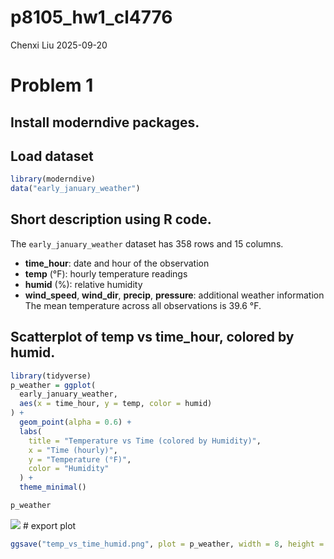 p8105_hw1_cl4776
================
Chenxi Liu
2025-09-20

# Problem 1

## Install moderndive packages.

## Load dataset

``` r
library(moderndive)
data("early_january_weather")
```

## Short description using R code.

The `early_january_weather` dataset has 358 rows and 15 columns.  
- **time_hour**: date and hour of the observation  
- **temp** (°F): hourly temperature readings  
- **humid** (%): relative humidity  
- **wind_speed**, **wind_dir**, **precip**, **pressure**: additional
weather information  
The mean temperature across all observations is 39.6 °F.

## Scatterplot of temp vs time_hour, colored by humid.

``` r
library(tidyverse)
p_weather = ggplot(
  early_january_weather,
  aes(x = time_hour, y = temp, color = humid)
) +
  geom_point(alpha = 0.6) +
  labs(
    title = "Temperature vs Time (colored by Humidity)",
    x = "Time (hourly)",
    y = "Temperature (°F)",
    color = "Humidity"
  ) +
  theme_minimal()

p_weather
```

![](p8105_hw1_cl4776_files/figure-gfm/unnamed-chunk-2-1.png)<!-- --> \#
export plot

``` r
ggsave("temp_vs_time_humid.png", plot = p_weather, width = 8, height = 5, dpi = 300)
```
